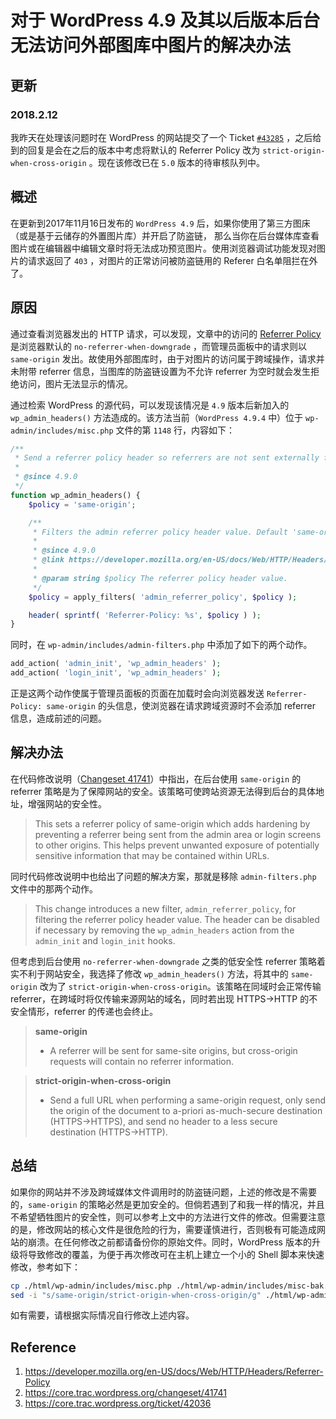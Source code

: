 # 对于 WordPress 4.9 及其以后版本后台无法访问外部图库中图片的解决办法

## 更新

### 2018.2.12

我昨天在处理该问题时在 WordPress 的网站提交了一个 Ticket [`#43285`](https://core.trac.wordpress.org/ticket/43285) ，之后给到的回复是会在之后的版本中考虑将默认的 Referrer Policy 改为 `strict-origin-when-cross-origin` 。现在该修改已在 `5.0` 版本的待审核队列中。

## 概述

在更新到2017年11月16日发布的 `WordPress 4.9` 后，如果你使用了第三方图床（或是基于云储存的外置图片库）并开启了防盗链， 那么当你在后台媒体库查看图片或在编辑器中编辑文章时将无法成功预览图片。使用浏览器调试功能发现对图片的请求返回了 `403` ，对图片的正常访问被防盗链用的 Referer 白名单阻拦在外了。

## 原因

通过查看浏览器发出的 HTTP 请求，可以发现，文章中的访问的 [Referrer Policy](https://developer.mozilla.org/en-US/docs/Web/HTTP/Headers/Referrer-Policy) 是浏览器默认的 `no-referrer-when-downgrade` ，而管理员面板中的请求则以 `same-origin` 发出。故使用外部图库时，由于对图片的访问属于跨域操作，请求并未附带 referrer 信息，当图库的防盗链设置为不允许 referrer 为空时就会发生拒绝访问，图片无法显示的情况。

通过检索 WordPress 的源代码，可以发现该情况是 `4.9` 版本后新加入的 `wp_admin_headers()` 方法造成的。该方法当前（`WordPress 4.9.4` 中）位于 `wp-admin/includes/misc.php` 文件的第 `1148` 行，内容如下：

```PHP
/**
 * Send a referrer policy header so referrers are not sent externally from administration screens.
 *
 * @since 4.9.0
 */
function wp_admin_headers() {
	$policy = 'same-origin';

	/**
	 * Filters the admin referrer policy header value. Default 'same-origin'.
	 *
	 * @since 4.9.0
	 * @link https://developer.mozilla.org/en-US/docs/Web/HTTP/Headers/Referrer-Policy
	 *
	 * @param string $policy The referrer policy header value.
	 */
	$policy = apply_filters( 'admin_referrer_policy', $policy );

	header( sprintf( 'Referrer-Policy: %s', $policy ) );
}
```

同时，在 `wp-admin/includes/admin-filters.php` 中添加了如下的两个动作。

```PHP
add_action( 'admin_init', 'wp_admin_headers' );
add_action( 'login_init', 'wp_admin_headers' );
```

正是这两个动作使属于管理员面板的页面在加载时会向浏览器发送 `Referrer-Policy: same-origin` 的头信息，使浏览器在请求跨域资源时不会添加 referrer 信息，造成前述的问题。

## 解决办法

在代码修改说明（[Changeset 41741](https://core.trac.wordpress.org/changeset/41741)）中指出，在后台使用 `same-origin` 的 referrer 策略是为了保障网站的安全。该策略可使跨站资源无法得到后台的具体地址，增强网站的安全性。

>This sets a referrer policy of same-origin which adds hardening by preventing a referrer being sent from the admin area or login screens to other origins. This helps prevent unwanted exposure of potentially sensitive information that may be contained within URLs.

同时代码修改说明中也给出了问题的解决方案，那就是移除 `admin-filters.php` 文件中的那两个动作。

>This change introduces a new filter, `admin_referrer_policy`, for filtering the referrer policy header value. The header can be disabled if necessary by removing the `wp_admin_headers` action from the `admin_init` and `login_init` hooks.

但考虑到后台使用 `no-referrer-when-downgrade` 之类的低安全性 referrer 策略着实不利于网站安全，我选择了修改 `wp_admin_headers()` 方法，将其中的 `same-origin` 改为了 `strict-origin-when-cross-origin`。该策略在同域时会正常传输 referrer，在跨域时将仅传输来源网站的域名，同时若出现 HTTPS->HTTP 的不安全情形，referrer 的传递也会终止。

>**same-origin**  
> * A referrer will be sent for same-site origins, but cross-origin requests will contain no referrer information.

>**strict-origin-when-cross-origin**  
> * Send a full URL when performing a same-origin request, only send the origin of the document to a-priori as-much-secure destination (HTTPS->HTTPS), and send no header to a less secure destination (HTTPS->HTTP).

## 总结

如果你的网站并不涉及跨域媒体文件调用时的防盗链问题，上述的修改是不需要的，`same-origin` 的策略必然是更加安全的。但倘若遇到了和我一样的情况，并且不希望牺牲图片的安全性，则可以参考上文中的方法进行文件的修改。但需要注意的是，修改网站的核心文件是很危险的行为，需要谨慎进行，否则极有可能造成网站的崩溃。在任何修改之前都请备份你的原始文件。同时，WordPress 版本的升级将导致修改的覆盖，为便于再次修改可在主机上建立一个小的 Shell 脚本来快速修改，参考如下：

```bash
cp ./html/wp-admin/includes/misc.php ./html/wp-admin/includes/misc-bak.php
sed -i "s/same-origin/strict-origin-when-cross-origin/g" ./html/wp-admin/includes/misc.php
```

如有需要，请根据实际情况自行修改上述内容。

## Reference
1. https://developer.mozilla.org/en-US/docs/Web/HTTP/Headers/Referrer-Policy
2. https://core.trac.wordpress.org/changeset/41741
3. https://core.trac.wordpress.org/ticket/42036

